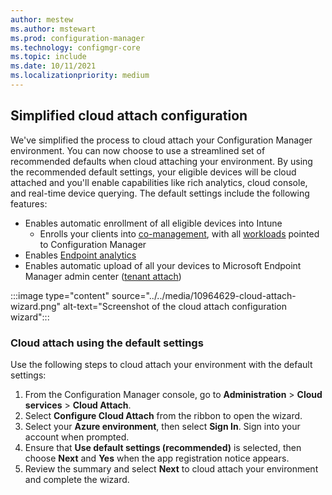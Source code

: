 ```yaml
---
author: mestew
ms.author: mstewart
ms.prod: configuration-manager
ms.technology: configmgr-core
ms.topic: include
ms.date: 10/11/2021
ms.localizationpriority: medium
---
```

## <a name="bkmk_attach"></a> Simplified cloud attach configuration
<!--10964629-->
We've simplified the process to cloud attach your Configuration Manager environment. You can now choose to use a streamlined set of recommended defaults when cloud attaching your environment. By using the recommended default settings, your eligible devices will be cloud attached and you'll enable capabilities like rich analytics, cloud console, and real-time device querying. The default settings include the following features:

- Enables automatic enrollment of all eligible devices into Intune
    - Enrolls your clients into [co-management](../../../../../comanage/tutorial-co-manage-clients.md), with all [workloads](../../../../../comanage/workloads.md) pointed to Configuration Manager
- Enables [Endpoint analytics](../../../../../../analytics/scores.md)
- Enables automatic upload of all your devices to Microsoft Endpoint Manager admin center ([tenant attach](../../../../../tenant-attach/device-sync-actions.md))

:::image type="content" source="../../media/10964629-cloud-attach-wizard.png" alt-text="Screenshot of the cloud attach configuration wizard":::

### Cloud attach using the default settings

Use the following steps to cloud attach your environment with the default settings:
  
1. From the Configuration Manager console, go to **Administration** > **Cloud services** > **Cloud Attach**.
1. Select **Configure Cloud Attach** from the ribbon to open the wizard.
1. Select your **Azure environment**, then select **Sign In**. Sign into your account when prompted.
1. Ensure that **Use default settings (recommended)** is selected, then choose **Next** and **Yes** when the app registration notice appears.  
1. Review the summary and select **Next** to cloud attach your environment and complete the wizard.
